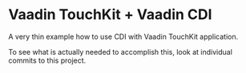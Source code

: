 # Vaadin TouchKit + Vaadin CDI

A very thin example how to use CDI with Vaadin TouchKit application.

To see what is actually needed to accomplish this, look at individual commits to this project.

